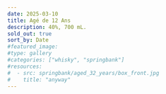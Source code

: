```yaml
---
date: 2025-03-10
title: Agé de 12 Ans
description: 40%, 700 mL.
sold_out: true
sort_by: Date
#featured_image: 
#type: gallery
#categories: ["whisky", "springbank"]
#resources:
#  - src: springbank/aged_32_years/box_front.jpg
#    title: "anyway"
---
```

